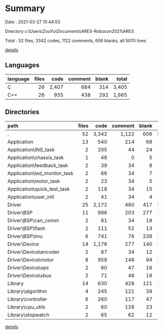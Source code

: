 # Summary

Date : 2021-03-27 15:44:53

Directory c:\Users\ZouYu\Documents\ARES-Robocon2021\ARES

Total : 52 files,  3342 codes, 1122 comments, 606 blanks, all 5070 lines

[details](details.md)

## Languages
| language | files | code | comment | blank | total |
| :--- | ---: | ---: | ---: | ---: | ---: |
| C | 26 | 2,407 | 684 | 314 | 3,405 |
| C++ | 26 | 935 | 438 | 292 | 1,665 |

## Directories
| path | files | code | comment | blank | total |
| :--- | ---: | ---: | ---: | ---: | ---: |
| . | 52 | 3,342 | 1,122 | 606 | 5,070 |
| Application | 13 | 540 | 214 | 68 | 822 |
| Application\INS_task | 2 | 205 | 44 | 24 | 273 |
| Application\chassis_task | 1 | 48 | 0 | 5 | 53 |
| Application\feedback_task | 2 | 39 | 34 | 8 | 81 |
| Application\led_monitor_task | 2 | 66 | 34 | 7 | 107 |
| Application\motor_task | 2 | 23 | 34 | 5 | 62 |
| Application\quick_test_task | 2 | 118 | 34 | 15 | 167 |
| Application\user_init | 2 | 41 | 34 | 4 | 79 |
| Driver | 25 | 2,172 | 480 | 417 | 3,069 |
| Driver\BSP | 11 | 996 | 203 | 277 | 1,476 |
| Driver\BSP\can_comm | 2 | 81 | 34 | 18 | 133 |
| Driver\BSP\flash | 2 | 111 | 52 | 13 | 176 |
| Driver\BSP\imu | 6 | 741 | 76 | 238 | 1,055 |
| Driver\Device | 14 | 1,176 | 277 | 140 | 1,593 |
| Driver\Device\encoder | 2 | 87 | 34 | 12 | 133 |
| Driver\Device\motor | 8 | 958 | 148 | 94 | 1,200 |
| Driver\Device\ops | 2 | 60 | 47 | 16 | 123 |
| Driver\Device\sbus | 2 | 71 | 48 | 18 | 137 |
| Library | 14 | 630 | 428 | 121 | 1,179 |
| Library\algorithm | 4 | 245 | 121 | 39 | 405 |
| Library\controller | 6 | 260 | 117 | 47 | 424 |
| Library\cpu_utils | 2 | 60 | 128 | 23 | 211 |
| Library\stopwatch | 2 | 65 | 62 | 12 | 139 |

[details](details.md)